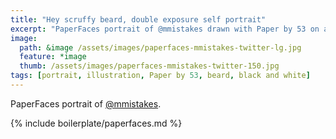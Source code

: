 ```yaml
---
title: "Hey scruffy beard, double exposure self portrait"
excerpt: "PaperFaces portrait of @mmistakes drawn with Paper by 53 on an iPad."
image: 
  path: &image /assets/images/paperfaces-mmistakes-twitter-lg.jpg 
  feature: *image
  thumb: /assets/images/paperfaces-mmistakes-twitter-150.jpg
tags: [portrait, illustration, Paper by 53, beard, black and white]
---
```


PaperFaces portrait of [@mmistakes](http://twitter.com/mmistakes).

{% include boilerplate/paperfaces.md %}